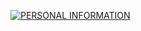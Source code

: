 [![PERSONAL INFORMATION](https://www.youtube.com/shorts/fqB-3vmwRBA)](https://www.youtube.com/shorts/fqB-3vmwRBA)
